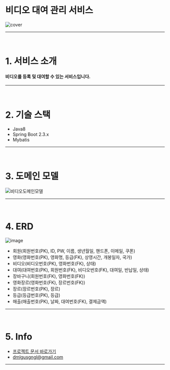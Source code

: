 # 비디오 대여 관리 서비스

<div align="center" style="display:flex;">
    <img src="https://user-images.githubusercontent.com/59961350/144971047-32d4e42c-ce42-482a-9d95-678d5454b208.png" width="max" alt="cover"/>
</div>

---
<br>

# 1. 서비스 소개

#### 비디오를 등록 및 대여할 수 있는 서비스입니다.
---
<br>

# 2. 기술 스택
* Java8
* Spring Boot 2.3.x
* Mybatis

---
<br>

# 3. 도메인 모델

![비디오도메인모델](https://user-images.githubusercontent.com/59961350/144971963-969e7b6e-4c3c-4b49-9291-f4c2ae90af3e.png)

---
<br>

# 4. ERD

![image](https://user-images.githubusercontent.com/59961350/144972047-02f6ba48-ce97-4268-80bd-e6b6eb2fdf1e.png)


- 회원(회원번호(PK), ID, PW, 이름, 생년월일, 핸드폰, 이메일, 쿠폰)
- 영화(영화번호(PK), 영화명, 등급(FK), 상영시간, 개봉일자, 국가)
- 비디오(비디오번호(PK), 영화번호(FK), 상태)
- 대여(대여번호(PK), 회원번호(FK), 비디오번호(FK), 대여일, 반납일, 상태)
- 장바구니(회원번호(FK), 영화번호(FK))
- 영화장르(영화번호(FK), 장르번호(FK))
- 장르(장르번호(PK), 장르)
- 등급(등급번호(PK), 등급)
- 매출(매출번호(PK), 날짜, 대여번호(FK), 결제금액)

---
<br>

# 5. Info
- [프로젝트 문서 바로가기](https://github.com/t1dmlgus/video_project/wiki)
- dmlgusgngl@gmail.com

---
<br>

